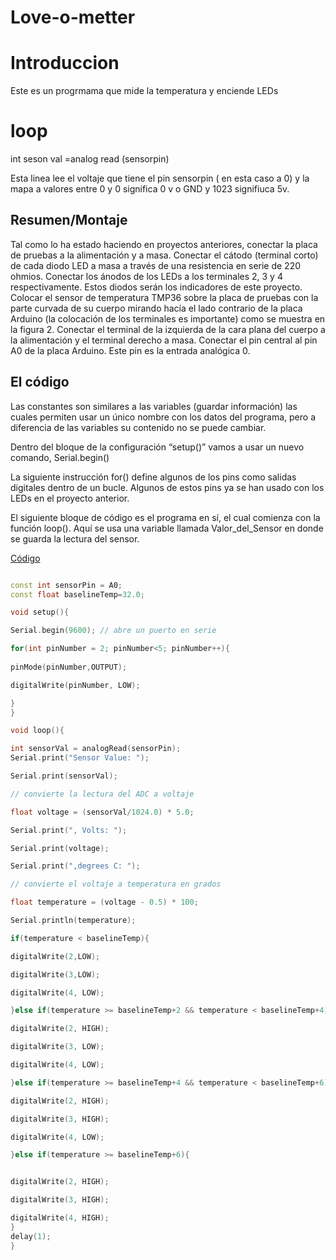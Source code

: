 # Love-o-metter 

# Introduccion 

Este es un progrmama que mide la temperatura y enciende LEDs

# loop 

int seson val =analog read (sensorpin) 

Esta linea lee el voltaje que tiene el pin sensorpin ( en esta caso a 0) y la mapa a valores entre 0 y                                                               0 significa  0 v o GND y 1023 signifiuca 5v.

## Resumen/Montaje

 Tal como lo ha estado haciendo en proyectos anteriores, conectar la placa de 
 pruebas a la alimentación y a masa.
 Conectar el cátodo (terminal corto) de cada diodo LED a masa a través de una 
 resistencia en serie de 220 ohmios. Conectar los ánodos de los LEDs  a los 
 terminales 2, 3 y 4 respectivamente. Estos diodos serán los indicadores de este 
 proyecto.
 Colocar el sensor de temperatura TMP36 sobre la placa de pruebas con la parte 
 curvada de su cuerpo mirando hacía el lado contrario de la placa Arduino (la 
 colocación de los terminales es importante) como se muestra en la figura 2. 
 Conectar el terminal de la izquierda de la cara plana del cuerpo a la alimentación 
 y el terminal derecho a masa. Conectar el pin central al pin A0 de la placa 
 Arduino. Este pin es la entrada analógica 0.

 ## El código 

 Las constantes son similares a las variables (guardar información) las cuales permiten usar
un único nombre con los datos del programa, pero a diferencia de las variables su 
contenido no se puede cambiar.

Dentro del bloque de la configuración “setup()” vamos a usar un nuevo comando, 
Serial.begin()

La siguiente instrucción for() define algunos de los pins como salidas digitales dentro de 
un bucle. Algunos de estos pins ya se han usado con los LEDs en el proyecto anterior. 

El siguiente bloque de código es el programa en sí, el cual comienza con la función loop(). 
Aquí se usa una variable llamada Valor_del_Sensor en donde se guarda la lectura del 
sensor.

[Código](https://github.com/umershahzad12/arduino/blob/main/medidor%20de%20amor.ino)

``` C++

const int sensorPin = A0;
const float baselineTemp=32.0;

void setup(){

Serial.begin(9600); // abre un puerto en serie

for(int pinNumber = 2; pinNumber<5; pinNumber++){
  
pinMode(pinNumber,OUTPUT);

digitalWrite(pinNumber, LOW);

}
}

void loop(){

int sensorVal = analogRead(sensorPin);
Serial.print("Sensor Value: ");

Serial.print(sensorVal);

// convierte la lectura del ADC a voltaje

float voltage = (sensorVal/1024.0) * 5.0;

Serial.print(", Volts: ");

Serial.print(voltage);

Serial.print(",degrees C: ");

// convierte el voltaje a temperatura en grados

float temperature = (voltage - 0.5) * 100;

Serial.println(temperature);

if(temperature < baselineTemp){

digitalWrite(2,LOW);

digitalWrite(3,LOW);

digitalWrite(4, LOW);

}else if(temperature >= baselineTemp+2 && temperature < baselineTemp+4){

digitalWrite(2, HIGH);

digitalWrite(3, LOW);

digitalWrite(4, LOW);

}else if(temperature >= baselineTemp+4 && temperature < baselineTemp+6){

digitalWrite(2, HIGH);

digitalWrite(3, HIGH);

digitalWrite(4, LOW);

}else if(temperature >= baselineTemp+6){


digitalWrite(2, HIGH);

digitalWrite(3, HIGH);

digitalWrite(4, HIGH);
}
delay(1);
}
```
